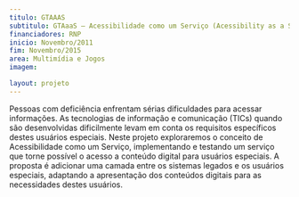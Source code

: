 ```yaml
---
titulo: GTAAAS
subtitulo: GTAaaS – Acessibilidade como um Serviço (Acessibility as a Service)
financiadores: RNP
inicio: Novembro/2011
fim: Novembro/2015
area: Multimídia e Jogos
imagem: 

layout: projeto
---
```


Pessoas com deficiência enfrentam sérias dificuldades para acessar informações. As tecnologias de informação e comunicação (TICs) quando são desenvolvidas dificilmente levam em conta os requisitos específicos destes usuários especiais. Neste projeto exploraremos o conceito de Acessibilidade como um Serviço, implementando e testando um serviço que torne possível o acesso a conteúdo digital para usuários especiais. A proposta é  adicionar uma camada entre os sistemas legados e os usuários especiais, adaptando a apresentação dos conteúdos digitais para as necessidades destes usuários.